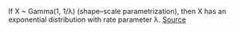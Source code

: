 If X ~ Gamma(1, 1/λ) (shape–scale parametrization), then X has an exponential distribution with rate parameter λ. [Source](https://en.wikipedia.org/wiki/Gamma_distribution)


